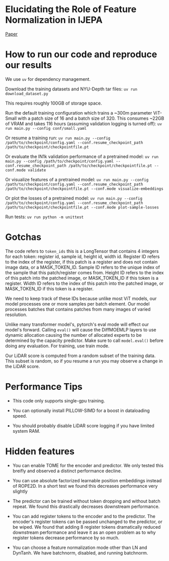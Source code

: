 # Elucidating the Role of Feature Normalization in IJEPA

[Paper](Elucidating_the_Role_of_Feature_Normalization_in_IJEPA.pdf)

# How to run our code and reproduce our results

We use `uv` for dependency management.


Download the training datasets and NYU-Depth tar files:
`uv run download_dataset.py`

This requires roughly 100GB of storage space.


Run the default training configuration which trains a ~300m parameter ViT-Small with a patch size of 16 and a batch size of 320. This consumes ~22GB of VRAM and takes 116 hours (assuming validation logging is turned off):
`uv run main.py --config conf/small.yaml`

Or resume a training run:
`uv run main.py --config /path/to/checkpoint/config.yaml --conf.resume_checkpoint_path /path/to/checkpoint/checkpointfile.pt`

Or evaluate the IN1k validation performance of a pretrained model:
`uv run main.py --config /path/to/checkpoint/config.yaml --conf.resume_checkpoint_path /path/to/checkpoint/checkpointfile.pt --conf.mode validate`

Or visualize features of a pretrained model:
`uv run main.py --config /path/to/checkpoint/config.yaml --conf.resume_checkpoint_path /path/to/checkpoint/checkpointfile.pt --conf.mode visualize-embeddings`

Or plot the losses of a pretrained model:
`uv run main.py --config /path/to/checkpoint/config.yaml --conf.resume_checkpoint_path /path/to/checkpoint/checkpointfile.pt --conf.mode plot-sample-losses`

Run tests:
`uv run python -m unittest`



# Gotchas

The code refers to `token_ids` this is a LongTensor that contains 4 integers for each token: register id, sample id, height id, width id.
Register ID refers to the index of the register, if this patch is a register and does not contain image data, or a MASK_TOKEN_ID.
Sample ID refers to the unique index of the sample that this patch/register comes from.
Height ID refers to the index of this patch into the patched image, or MASK_TOKEN_ID if this token is a register.
Width ID refers to the index of this patch into the patched image, or MASK_TOKEN_ID if this token is a register.

We need to keep track of these IDs because unlike most ViT models, our model processes one or more samples per batch element. Our model processes batches that contains patches from many images of varied resolution.


Unlike many transformer model's, pytorch's eval mode will effect our model's forward. Calling `eval()` will
cause the DiffMOEMLP layers to use dynamic allocation causing the number of allocated experts to be determined
by the capacity predictor. Make sure to call `model.eval()` before doing any evaluation. For training, use train mode.

Our LiDAR score is computed from a random subset of the training data. This subset is random, so if you resume a run you may observe a change in the LiDAR score.

# Performance Tips

* This code only supports single-gpu training.

* You can optionally install PILLOW-SIMD for a boost in dataloading speed. 

* You should probably disable LiDAR score logging if you have limited system RAM.

# Hidden features

* You can enable TOME for the encoder and predictor. We only tested this breifly and observed a distinct performance
decline.

* You can use absolute factorized learnable position embeddings instead of ROPE2D. In a short test we found this decreases performance very slightly

* The predictor can be trained without token dropping and without batch repeat. We found this drastically decreases downstream performance. 

* You can add register tokens to the encoder and to the predictor. The encoder's register tokens can be passed unchanged to the predictor, or be wiped. We found that adding 8 register tokens dramatically reduced downstream performance and leave it as an open problem as to why register tokens decrease performance by so much.

* You can choose a feature normalization mode other than LN and DynTanh. We have batchnorm, disabled, and running batchnorm. 



